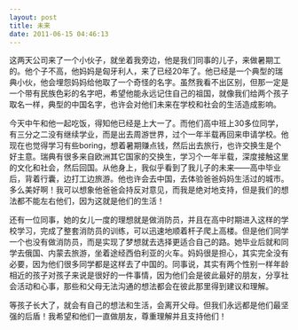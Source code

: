 ```yaml
---
layout: post
title: 未来
date: 2011-06-15 04:46:13
---
```




这两天公司来了一个小伙子，就坐着我旁边，他是我们同事的儿子，来做暑期工的。他个子不高，他妈妈是匈牙利人，来了已经20年了。他已经是一个典型的瑞典小伙，他会埋怨妈妈给他取了一个奇怪的名字。虽然我看不出区别，但那一定是一个带有民族色彩的名字吧，希望他能永远记住自己的祖国，就像我们给两个孩子取名一样，典型的中国名字，也许会对他们未来在学校和社会的生活造成影响。

 
今天中午和他一起吃饭，得知他已经是上大一了。而他们高中班上30多位同学，有三分之二没有继续学业，而是出去周游世界，过个一年半载再回来申请学校。他现在也觉得学习有些boring，想着暑期赚点钱，然后出去旅行，也许交换生是个好主意。瑞典有很多来自欧洲其它国家的交换生，学习个一年半载，深度接触这里的文化和社会，然后回国。从他身上，我似乎看到了我儿子的未来——高中毕业后，背着行囊，边打工边旅游。他也许会去中国，去体验爸爸妈妈生活过的城市。多么美好啊！我可以想象他爸爸会持反对意见，而我是绝对地支持，但是我们的想法都不能左右他们，因为这就是他们的生活！


还有一位同事，她的女儿一度的理想就是做消防员，并且在高中时期进入这样的学校学习，完成了整套消防员的训练，可以迅速地顺着杆子爬上高楼。但是他们同学一个也没有做消防员，而是实现了梦想就去选择更适合自己的路。她毕业后就和同学去俄国、内蒙去旅游，坐着途经西伯利亚的火车。妈妈很是担心，其实完全没有必要，因为他们很多同学都是这样去了中国的。同事说，其实有两个性别一样年龄相近的孩子对孩子来说是很好的一件事情，因为他们会是彼此最好的朋友，分享社会活动和心事，那些和父母无法沟通的想法都会在彼此那里得到建议和理解。


等孩子长大了，就会有自己的想法和生活，会离开父母。但我们永远都是他们最坚强的后盾！我希望和他们一直做朋友，尊重理解并且支持他们！


